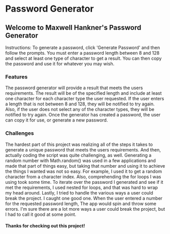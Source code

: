 # Password Generator

## Welcome to Maxwell Hankner's Password Generator
Instructions: To generate a password, click 'Generate Password' and then follow the prompts. You must enter a password length between 8 and 128 and select at least one type of character to get a result. You can then copy the password and use it for whatever you may wish.

### Features
The password generator will provide a result that meets the users requirements. The result will be of the specified length and include at least one character for each character type the user requested. If the user enters a length that is not between 8 and 128, they will be notified to try again. Also, if the user does not select any of the character types, they will be notified to try again. Once the generator has created a password, the user can copy it for use, or generate a new password.

### Challenges
The hardest part of this project was realizing all of the steps it takes to generate a unique password that meets the users requirements. And then, actually coding the script was quite challenging, as well. Generating a random number with Math.random() was used in a few applications and made that part of things easy, but taking that number and using it to achieve the things I wanted was not so easy. For example, I used it to get a random character from a character index. Also, comprehending the for loops I was using took some time. To iterate over the password I generated and see if it met the requirements, I used nested for loops, and that was hard to wrap my head around. Lastly, I tried to handle the various ways a user could break the project. I caught one good one. When the user entered a number for the requested password length, The app would spin and throw some errors. I'm sure there are a lot more ways a user could break the project, but I had to call it good at some point.

#### Thanks for checking out this project!